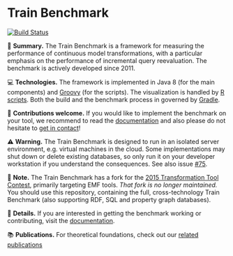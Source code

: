 # Train Benchmark

[![Build Status](https://travis-ci.org/FTSRG/trainbenchmark.svg?branch=master)](https://travis-ci.org/FTSRG/trainbenchmark)

:steam_locomotive: **Summary.** The Train Benchmark is a framework for measuring the performance of continuous model transformations, with a particular emphasis on the performance of incremental query reevaluation. The benchmark is actively developed since 2011.

:computer: **Technologies.** The framework is implemented in Java 8 (for the main components) and [Groovy](http://www.groovy-lang.org/) (for the scripts). The visualization is handled by [R scripts](https://www.r-project.org/). Both the build and the benchmark process in governed by [Gradle](https://gradle.org/).

:wave: **Contributions welcome.** If you would like to implement the benchmark on your tool, we recommend to read the [documentation](docs/) and also please do not hesitate to [get in contact](https://github.com/szarnyasg)!

:warning: **Warning.** The Train Benchmark is designed to run in an isolated server environment, e.g. virtual machines in the cloud. Some implementations may shut down or delete existing databases, so only run it on your developer workstation if you understand the consequences. See also issue [#75](https://github.com/FTSRG/trainbenchmark/issues/75).

:notebook_with_decorative_cover: **Note.** The Train Benchmark has a fork for the [2015 Transformation Tool Contest](https://github.com/FTSRG/trainbenchmark-ttc), primarily targeting EMF tools. _That fork is no longer maintained._ You should use this repository, containing the full, cross-technology Train Benchmark (also supporting RDF, SQL and property graph databases).

:book: **Details.** If you are interested in getting the benchmark working or contributing, visit the [documentation](docs/).

:books: **Publications.** For theoretical foundations, check out our [related publications](http://incquery.net/publications/trainbenchmark)
